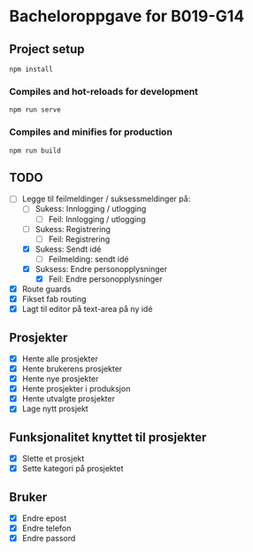 # Bacheloroppgave for B019-G14

## Project setup
```
npm install
```
### Compiles and hot-reloads for development
```
npm run serve
```
### Compiles and minifies for production
```
npm run build
```

## TODO
- [ ] Legge til feilmeldinger / suksessmeldinger på:
    - [ ] Sukess: Innlogging / utlogging
        - [ ] Feil: Innlogging / utlogging
    - [ ] Sukess: Registrering
        - [ ] Feil: Registrering
    - [X] Sukess: Sendt idé
        - [ ] Feilmelding: sendt idé
    - [X] Suksess: Endre personopplysninger
        - [X] Feil: Endre personopplysninger
        
- [X] Route guards
- [X] Fikset fab routing
- [X] Lagt til editor på text-area på ny idé

## Prosjekter
- [X] Hente alle prosjekter
- [X] Hente brukerens prosjekter
- [X] Hente nye prosjekter
- [X] Hente prosjekter i produksjon
- [X] Hente utvalgte prosjekter
- [X] Lage nytt prosjekt

## Funksjonalitet knyttet til prosjekter
- [X] Slette et prosjekt
- [X] Sette kategori på prosjektet

## Bruker
- [X] Endre epost
- [X] Endre telefon
- [X] Endre passord
